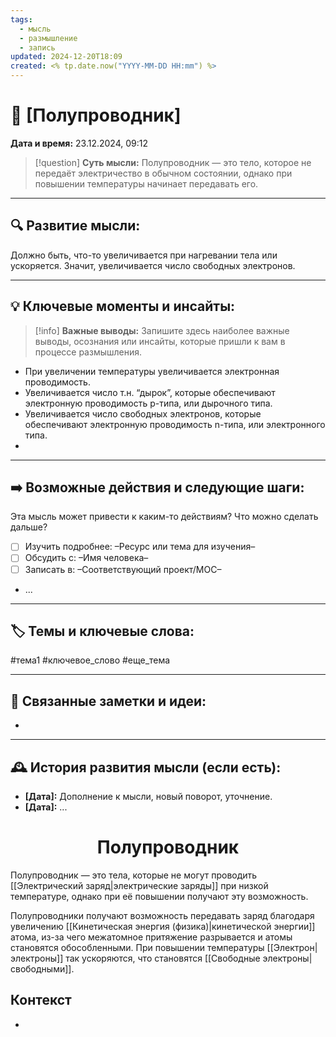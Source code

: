 ```yaml
---
tags:
  - мысль
  - размышление
  - запись
updated: 2024-12-20T18:09
created: <% tp.date.now("YYYY-MM-DD HH:mm") %>
---
```


# 💭  [Полупроводник]

**Дата и время:** 23.12.2024, 09:12

> [!question] **Суть мысли:**
> Полупроводник — это тело, которое не передаёт электричество в обычном состоянии, однако при повышении температуры начинает передавать его.

---

## 🔍 Развитие мысли:

Должно быть, что-то увеличивается при нагревании тела или ускоряется.
Значит, увеличивается число свободных электронов. 

---

## 💡 Ключевые моменты и инсайты:

> [!info] **Важные выводы:**
> Запишите здесь наиболее важные выводы, осознания или инсайты, которые пришли к вам в процессе размышления.

- При увеличении температуры увеличивается электронная проводимость.
- Увеличивается число т.н. “дырок”, которые обеспечивают электронную проводимость p-типа, или дырочного типа.
- Увеличивается число свободных электронов, которые обеспечивают электронную проводимость n-типа, или электронного типа.
- 

---

## ➡️ Возможные действия и следующие шаги:

Эта мысль может привести к каким-то действиям? Что можно сделать дальше?

- [ ] Изучить подробнее: –Ресурс или тема для изучения–
- [ ] Обсудить с: –Имя человека–
- [ ] Записать в: –Соответствующий проект/MOC–
- ...

---

## 🏷️ Темы и ключевые слова:

#тема1 #ключевое_слово #еще_тема

---

## 🔄 Связанные заметки и идеи:

- 

---

## 🕰️ История развития мысли (если есть):

* **[Дата]:**  Дополнение к мысли, новый поворот, уточнение.
* **[Дата]:**  ...
<center> <h1> <b> Полупроводник </b> </h1> </center>
Полупроводник — это тела, которые не могут проводить [[Электрический заряд|электрические заряды]] при низкой температуре, однако при её повышении получают эту возможность.
 
Полупроводники получают возможность передавать заряд благодаря увеличению [[Кинетическая энергия (физика)|кинетической энергии]] атома, из-за чего межатомное притяжение разрывается и атомы становятся обособленными. При повышении температуры [[Электрон|электроны]] так ускоряются, что становятся [[Свободные электроны|свободными]].


## Контекст
- 

